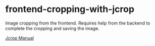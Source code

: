 frontend-cropping-with-jcrop
============================

Image cropping from the frontend. Requires help from the backend to complete the cropping and saving the image.

[Jcrop Manual](http://deepliquid.com/content/Jcrop_Manual.html)
